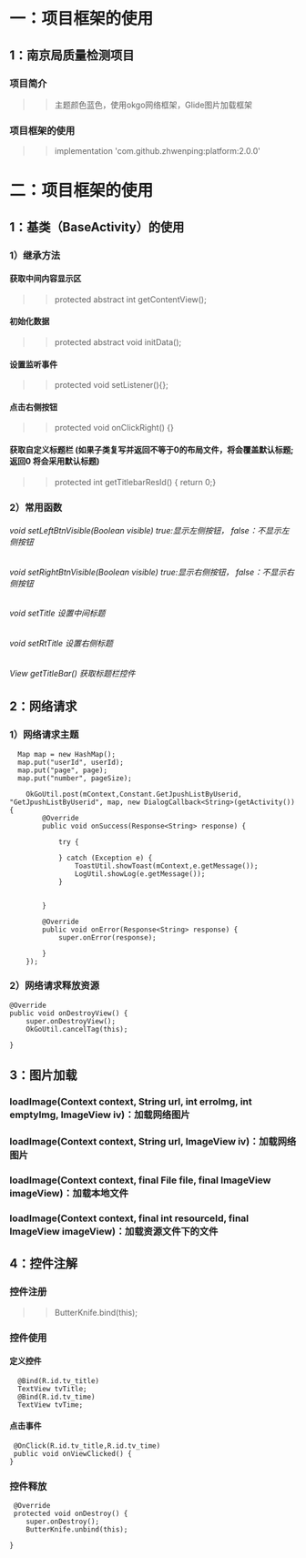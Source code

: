 # 一：项目框架的使用
  ## 1：南京局质量检测项目
  ### 项目简介
  >>主题颜色蓝色，使用okgo网络框架，Glide图片加载框架
  ### 项目框架的使用 
  >>implementation 'com.github.zhwenping:platform:2.0.0'  
# 二：项目框架的使用 
 ## 1：基类（BaseActivity）的使用
 ### 1）继承方法
 #### 获取中间内容显示区
 >>protected abstract int getContentView();
  #### 初始化数据
  >> protected abstract void initData();
  #### 设置监听事件
  >> protected  void setListener(){};
  #### 点击右侧按钮
  >> protected void onClickRight() {}
  ####  获取自定义标题栏 (如果子类复写并返回不等于0的布局文件，将会覆盖默认标题;返回0 将会采用默认标题)
  >>  protected int getTitlebarResId() { return 0;}
    
 ### 2）常用函数
 ###### void setLeftBtnVisible(Boolean visible) true:显示左侧按钮， false：不显示左侧按钮
 ###### void setRightBtnVisible(Boolean visible) true:显示右侧按钮， false：不显示右侧按钮
 ###### void setTitle 设置中间标题
 ###### void setRtTitle 设置右侧标题
 ###### View getTitleBar() 获取标题栏控件

 ## 2：网络请求 
 ### 1）网络请求主题
      Map map = new HashMap();
      map.put("userId", userId);
      map.put("page", page);
      map.put("number", pageSize);

        OkGoUtil.post(mContext,Constant.GetJpushListByUserid, "GetJpushListByUserid", map, new DialogCallback<String>(getActivity())         {
            @Override
            public void onSuccess(Response<String> response) {

                try {
                    
                } catch (Exception e) {
                    ToastUtil.showToast(mContext,e.getMessage());
                    LogUtil.showLog(e.getMessage());
                }


            }

            @Override
            public void onError(Response<String> response) {
                super.onError(response);

            }
        });
   ### 2）网络请求释放资源
    @Override
    public void onDestroyView() {
        super.onDestroyView();
        OkGoUtil.cancelTag(this);
   
    }

 ## 3：图片加载
 ### loadImage(Context context, String url, int erroImg, int emptyImg, ImageView iv)：加载网络图片 
 ### loadImage(Context context, String url, ImageView iv)：加载网络图片
 ### loadImage(Context context, final File file, final ImageView imageView)：加载本地文件
 ### loadImage(Context context, final int resourceId, final ImageView imageView)：加载资源文件下的文件
 
 ## 4：控件注解
   ### 控件注册
   >> ButterKnife.bind(this);
   ### 控件使用
   #### 定义控件
      @Bind(R.id.tv_title)
      TextView tvTitle;
      @Bind(R.id.tv_time)
      TextView tvTime;
   #### 点击事件
     @OnClick(R.id.tv_title,R.id.tv_time)
     public void onViewClicked() {
    }
   ### 控件释放
     @Override
     protected void onDestroy() {
        super.onDestroy();
        ButterKnife.unbind(this);

    }
 
      
 
 
